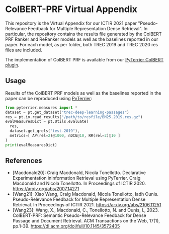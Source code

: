 # ColBERT-PRF Virtual Appendix

This repository is the Virtual Appendix for our ICTIR 2021 paper  "Pseudo-Relevance Feedback for Multiple Representation Dense Retrieval". In particular, the repository contains the results file generated by the ColBERT PRF Ranker and ReRanker models as well as the baselines reported in our paper. For each model, as per folder, both TREC 2019 and TREC 2020 res files are included.

The implementation of ColBERT PRF is available from our [PyTerrier ColBERT plugin](https://github.com/terrierteam/pyterrier_colbert).

## Usage
Results of the ColBERT PRF models as well as the baselines reported in the paper can be reproduced using [PyTerrier](https://github.com/terrier-org/pyterrier):
```python
from pyterrier.measures import *
dataset = pt.get_dataset("trec-deep-learning-passages")
res = pt.io.read_results("/path/to/resfile/BM25.2019.res.gz")
evalMeasuresDict = pt.Utils.evaluate(
  res,
  dataset.get_qrels("test-2019"), 
  metrics=[ AP(rel=2)@1000, nDCG@10, RR(rel=2)@10 ]
)
print(evalMeasuresDict)
```


## References
  - [Macdonald20]: Craig Macdonald, Nicola Tonellotto. Declarative Experimentation inInformation Retrieval using PyTerrier. Craig Macdonald and Nicola Tonellotto. In Proceedings of ICTIR 2020. https://arxiv.org/abs/2007.14271
 - [Wang21]: Xiao Wang, Craig Macdonald, Nicola Tonellotto, Iadh Ounis. Pseudo-Relevance Feedback for Multiple Representation Dense Retrieval. In Proceedings of ICTIR 2021. https://arxiv.org/abs/2106.11251
 - [Wang23]: Wang, X., Macdonald, C., Tonellotto, N. and Ounis, I., 2023. ColBERT-PRF: Semantic Pseudo-Relevance Feedback for Dense Passage and Document Retrieval. ACM Transactions on the Web, 17(1), pp.1-39. https://dl.acm.org/doi/full/10.1145/3572405
